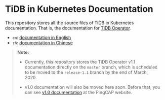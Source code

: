 # TiDB in Kubernetes Documentation

This repository stores all the source files of TiDB in Kubernetes documentation. That is, the documentation for [TiDB Operator](https://github.com/pingcap/tidb-operator).

- `en`: [documentation in English](/en/TOC.md)
- `zh`: [documentation in Chinese](/zh/TOC.md)

> **Note:**
>
> - Currently, this repository stores the TiDB Operator v1.1 documentation directly on the `master` branch, which is scheduled to be moved to the `release-1.1` branch by the end of March, 2020.
>
> - v1.0 documentation will also be moved here soon. Before that, you can see [v1.0 documentation](https://pingcap.com/docs/v3.0/tidb-operator-overview/) at the PingCAP website.
